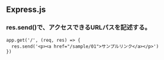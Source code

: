 ## Express.js

### res.send()で、アクセスできるURLパスを記述する。
```
app.get('/', (req, res) => {
  res.send('<p><a href="/sample/01">サンプルリンク</a></p>')
})
```

### 
